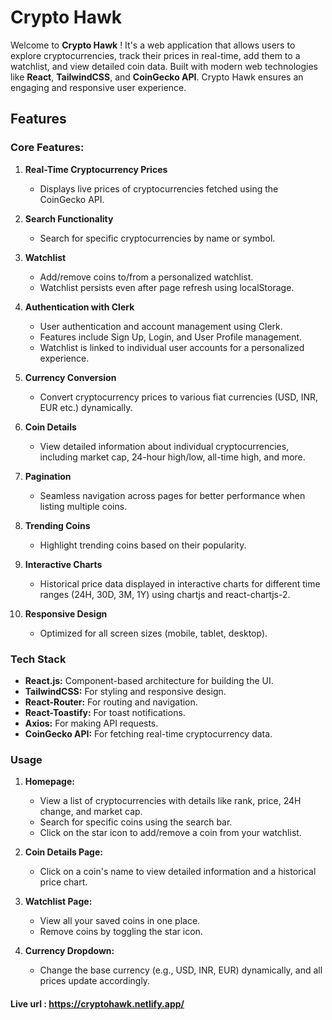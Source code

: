 # Crypto Hawk

Welcome to **Crypto Hawk** !  It's a web application that allows users to explore cryptocurrencies, track their prices in real-time, add them to a watchlist, and view detailed coin data. Built with modern web technologies like **React**, **TailwindCSS**, and **CoinGecko API**. Crypto Hawk ensures an engaging and responsive user experience.


## Features

### Core Features:

1. **Real-Time Cryptocurrency Prices**
    - Displays live prices of cryptocurrencies fetched using the CoinGecko API.

2. **Search Functionality**
    - Search for specific cryptocurrencies by name or symbol.

3. **Watchlist**
    - Add/remove coins to/from a personalized watchlist.
    - Watchlist persists even after page refresh using localStorage.

4. **Authentication with Clerk**  
   - User authentication and account management using Clerk.  
   - Features include Sign Up, Login, and User Profile management.  
   - Watchlist is linked to individual user accounts for a personalized experience.

5. **Currency Conversion**
    - Convert cryptocurrency prices to various fiat currencies (USD, INR, EUR etc.) dynamically.

6. **Coin Details**
    - View detailed information about individual cryptocurrencies, including market cap, 24-hour high/low, all-time high, and more.

7. **Pagination**
    - Seamless navigation across pages for better performance when listing multiple coins.

8. **Trending Coins**
    - Highlight trending coins based on their popularity.

9. **Interactive Charts**
    - Historical price data displayed in interactive charts for different time ranges (24H, 30D, 3M, 1Y) using chartjs and react-chartjs-2.

10. **Responsive Design**
    - Optimized for all screen sizes (mobile, tablet, desktop).

### Tech Stack

- **React.js:** Component-based architecture for building the UI.
- **TailwindCSS:** For styling and responsive design.
- **React-Router:** For routing and navigation.
- **React-Toastify:** For toast notifications.
- **Axios:** For making API requests.
- **CoinGecko API:**  For fetching real-time cryptocurrency data.

### Usage

1. **Homepage:**
    - View a list of cryptocurrencies with details like rank, price, 24H change, and market cap.
    - Search for specific coins using the search bar.
    - Click on the star icon to add/remove a coin from your watchlist.

2. **Coin Details Page:**
    - Click on a coin's name to view detailed information and a historical price chart.

3. **Watchlist Page:**
    - View all your saved coins in one place.
    - Remove coins by toggling the star icon.

4. **Currency Dropdown:**
    - Change the base currency (e.g., USD, INR, EUR) dynamically, and all prices update accordingly.

#### Live url : https://cryptohawk.netlify.app/